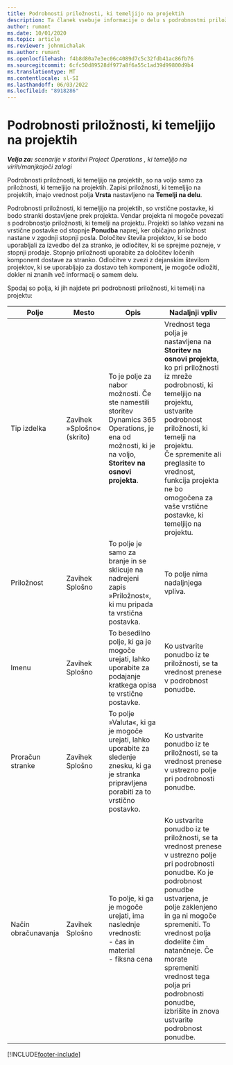 ```yaml
---
title: Podrobnosti priložnosti, ki temeljijo na projektih
description: Ta članek vsebuje informacije o delu s podrobnostmi priložnosti, ki temeljijo na projektu.
author: rumant
ms.date: 10/01/2020
ms.topic: article
ms.reviewer: johnmichalak
ms.author: rumant
ms.openlocfilehash: f4b8d80a7e3ec06c4089d7c5c32fdb41ac86fb76
ms.sourcegitcommit: 6cfc50d89528df977a8f6a55c1ad39d99800d9b4
ms.translationtype: MT
ms.contentlocale: sl-SI
ms.lasthandoff: 06/03/2022
ms.locfileid: "8918286"
---
```

# <a name="project-based-opportunity-lines"></a>Podrobnosti priložnosti, ki temeljijo na projektih

_**Velja za:** scenarije v storitvi Project Operations , ki temeljijo na virih/manjkajoči zalogi_


Podrobnosti priložnosti, ki temeljijo na projektih, so na voljo samo za priložnosti, ki temeljijo na projektih. Zapisi priložnosti, ki temeljijo na projektih, imajo vrednost polja **Vrsta** nastavljeno na **Temelji na delu**.

Podrobnosti priložnosti, ki temeljijo na projektih, so vrstične postavke, ki bodo stranki dostavljene prek projekta. Vendar projekta ni mogoče povezati s podrobnostjo priložnosti, ki temelji na projektu. Projekti so lahko vezani na vrstične postavke od stopnje **Ponudba** naprej, ker običajno priložnost nastane v zgodnji stopnji posla. Določitev števila projektov, ki se bodo uporabljali za izvedbo del za stranko, je odločitev, ki se sprejme pozneje, v stopnji prodaje. Stopnjo priložnosti uporabite za določitev ločenih komponent dostave za stranko. Odločitve v zvezi z dejanskim številom projektov, ki se uporabljajo za dostavo teh komponent, je mogoče odložiti, dokler ni znanih več informacij o samem delu.

Spodaj so polja, ki jih najdete pri podrobnosti priložnosti, ki temelji na projektu:

| **Polje** | **Mesto** | **Opis** | **Nadaljnji vpliv** |
| --- | --- | --- | --- |
| Tip izdelka | Zavihek »Splošno« (skrito) | To je polje za nabor možnosti. Če ste namestili storitev Dynamics 365 Operations, je ena od možnosti, ki je na voljo, **Storitev na osnovi projekta**.  | Vrednost tega polja je nastavljena na **Storitev na osnovi projekta**, ko pri priložnosti iz mreže podrobnosti, ki temeljijo na projektu, ustvarite podrobnost priložnosti, ki temelji na projektu. <br> Če spremenite ali preglasite to vrednost, funkcija projekta ne bo omogočena za vaše vrstične postavke, ki temeljijo na projektu. |
| Priložnost | Zavihek Splošno | To polje je samo za branje in se sklicuje na nadrejeni zapis »Priložnost«, ki mu pripada ta vrstična postavka. | To polje nima nadaljnjega vpliva. |
| Imenu | Zavihek Splošno | To besedilno polje, ki ga je mogoče urejati, lahko uporabite za podajanje kratkega opisa te vrstične postavke. | Ko ustvarite ponudbo iz te priložnosti, se ta vrednost prenese v podrobnost ponudbe. |
| Proračun stranke | Zavihek Splošno | To polje »Valuta«, ki ga je mogoče urejati, lahko uporabite za sledenje znesku, ki ga je stranka pripravljena porabiti za to vrstično postavko. | Ko ustvarite ponudbo iz te priložnosti, se ta vrednost prenese v ustrezno polje pri podrobnosti ponudbe. |
| Način obračunavanja | Zavihek Splošno | To polje, ki ga je mogoče urejati, ima naslednje vrednosti:</br>- čas in material</br>- fiksna cena | Ko ustvarite ponudbo iz te priložnosti, se ta vrednost prenese v ustrezno polje pri podrobnosti ponudbe. Ko je podrobnost ponudbe ustvarjena, je polje zaklenjeno in ga ni mogoče spremeniti. To vrednost polja dodelite čim natančneje. Če morate spremeniti vrednost tega polja pri podrobnosti ponudbe, izbrišite in znova ustvarite podrobnost ponudbe. |


[!INCLUDE[footer-include](../includes/footer-banner.md)]
